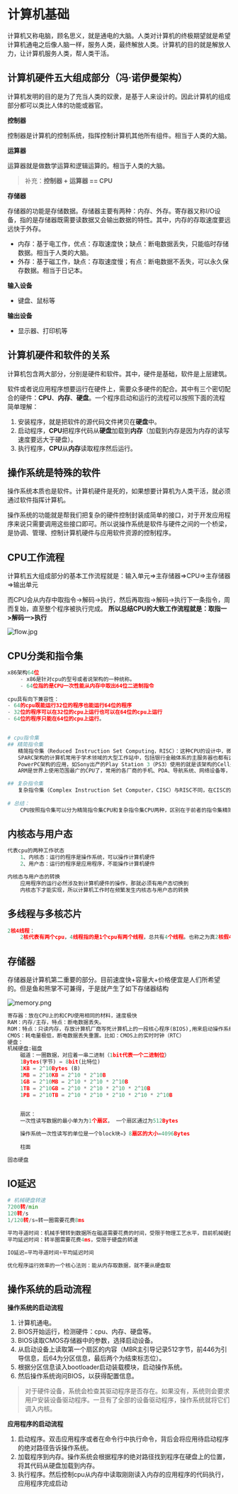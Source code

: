 # 计算机基础

计算机又称电脑，顾名思义，就是通电的大脑。人类对计算机的终极期望就是希望计算机通电之后像人脑一样，服务人类，最终解放人类。计算机的目的就是解放人力，让计算机服务人类，帮人类干活。



## 计算机硬件五大组成部分（**冯·诺伊曼架构**）

计算机发明的目的是为了充当人类的奴隶，是基于人来设计的。因此计算机的组成部分都可以类比人体的功能或器官。

**控制器**

控制器是计算机的控制系统，指挥控制计算机其他所有组件。相当于人类的大脑。

**运算器**

运算器就是做数学运算和逻辑运算的。相当于人类的大脑。

>补充：**控制器 + 运算器 == CPU**



**存储器**

存储器的功能是存储数据。存储器主要有两种：内存、外存。寄存器又称I/O设备，指的是存储器既需要读数据又会输出数据的特性。其中，内存的存取速度要远远快于外存。

- 内存：基于电工作，优点：存取速度快；缺点：断电数据丢失，只能临时存储数据。相当于人类的大脑。
- 外存：基于磁工作，缺点：存取速度慢；有点：断电数据不丢失，可以永久保存数据。相当于日记本。



**输入设备**

- 键盘、鼠标等

  

**输出设备**

- 显示器、打印机等



## 计算机硬件和软件的关系

计算机包含两大部分，分别是硬件和软件。其中，硬件是基础，软件是上层建筑。

软件或者说应用程序想要运行在硬件上，需要众多硬件的配合。其中有三个密切配合的硬件：**CPU**、**内存**、**硬盘**。一个程序启动和运行的流程可以按照下面的流程简单理解：

1. 安装程序，就是把软件的源代码文件拷贝在**硬盘**中。
2. 启动程序，**CPU**把程序代码从**硬盘**加载到**内存**（加载到内存是因为内存的读写速度要远大于硬盘）。
3. 执行程序，**CPU**从**内存**读取程序然后运行。





## 操作系统是特殊的软件

操作系统本质也是软件。计算机硬件是死的，如果想要计算机为人类干活，就必须通过软件指挥计算机。

操作系统的功能就是帮我们把复杂的硬件控制封装成简单的接口，对于开发应用程序来说只需要调用这些接口即可。所以说操作系统是软件与硬件之间的一个桥梁，是协调、管理、控制计算机硬件与应用软件资源的控制程序。





## CPU工作流程

计算机五大组成部分的基本工作流程就是：输入单元=>主存储器=>CPU=>主存储器=>输出单元

而CPU会从内存中取指令->解码->执行，然后再取指->解码->执行下一条指令，周而复始，直至整个程序被执行完成。
**所以总结CPU的大致工作流程就是：取指一>解码一>执行**

![flow.jpg](flow.jpg)



## CPU分类和指令集

```python
x86架构64位
	- x86是针对cpu的型号或者说架构的一种统称。
	- 64位指的是CPU一次性能从内存中取出64位二进制指令
 
cpu具有向下兼容性：
- 64的cpu既能运行32位的程序也能运行64位的程序
- 32位的程序可以在32位的cpu上运行也可以在64位的cpu上运行
- 64位的程序只能在64位的cpu上运行。


# cpu指令集
## 精简指令集
　　精简指令集（Reduced Instruction Set Computing，RISC）：这种CPU的设计中，微指令集较为精简，每个指令的运行时间都很短，完成的动作也很单纯，指令的执行效能较佳；但是若要做复杂的事情，就要由多个指令来完成。
　　SPARC架构的计算机常用于学术领域的大型工作站中，包括银行金融体系的主服务器也都有这类的计算机架构；
　　PowerPC架构的应用，如Sony出产的Play Station 3（PS3）使用的就是该架构的Cell处理器。
　　ARM是世界上使用范围最广的CPU了，常用的各厂商的手机、PDA、导航系统、网络设备等，几乎都用该架构的CPU。

## 复杂指令集
　　复杂指令集（Complex Instruction Set Computer，CISC）与RISC不同，在CISC的微指令集中，每个小指令可以执行一些较低阶的硬件操作，指令数目多而且复杂，每条指令的长度并不相同。因此指令执行较为复杂所以每条指令花费的时间较长，但每条个别指令可以处理的工作较为丰富。常见的CISC微指令集CPU主要有AMD、Intel、VIA等的x86架构的CPU。
    
# 总结：
    CPU按照指令集可以分为精简指令集CPU和复杂指令集CPU两种，区别在于前者的指令集精简，每个指令的运行时间都很短，完成的动作也很单纯，指令的执行效能较佳；但是若要做复杂的事情，就要由多个指令来完成。后者的指令集每个小指令可以执行一些较低阶的硬件操作，指令数目多而且复杂，每条指令的长度并不相同。因为指令执行较为复杂所以每条指令花费的时间较长，但每条个别指令可以处理的工作较为丰富。
```



## 内核态与用户态

```python
代表cpu的两种工作状态
	1、内核态：运行的程序是操作系统，可以操作计算机硬件
	2、用户态：运行的程序是应用程序，不能操作计算机硬件

内核态与用户态的转换
    应用程序的运行必然涉及到计算机硬件的操作，那就必须有用户态切换到
    内核态下才能实现，所以计算机工作时在频繁发生内核态与用户态的转换
```



## 多线程与多核芯片

```python
2核4线程：
	2核代表有两个cpu，4线程指的是1个cpu有两个线程，总共有4个线程。也称之为真2核假4核心。
```



## 存储器

存储器是计算机第二重要的部分。目前速度快+容量大+价格便宜是人们所希望的。但是鱼和熊掌不可兼得，于是就产生了如下存储器结构

![memory.png](memory.png)

```python
寄存器：放在CPU上的和CPU使用相同的材料，速度极快
RAM：内存/主存，特点：断电数据丢失。
ROM：特点：只读内存，存放计算机厂商写死计算机上的一段核心程序(BIOS),用来启动操作系统。
CMOS：耗电量极低，断电数据丢失重置。比如：CMOS上的实时时钟（RTC）
硬盘：
机械硬盘:磁盘
    磁道：一圈数据，对应着一串二进制（1bit代表一个二进制位）
    1Bytes(字节) = 8bit(比特位)
    1KB = 2^10Bytes (B)
    1MB = 2^10KB = 2^10 * 2^10B
    1GB = 2^10MB = 2^10 * 2^10 * 2^10B
    1TB = 2^10GB = 2^10 * 2^10 * 2^10 * 2^10B
    1PB = 2^10TB = 2^10 * 2^10 * 2^10 * 2^10 * 2^10B
 

    扇区：
    一次性读写数据的最小单为为1个扇区， 一个扇区通过为512Bytes

    操作系统一次性读写的单位是一个block块=》8扇区的大小=4096Bytes
    
    柱面

固态硬盘
```

## IO延迟

```python
# 机械硬盘转速
7200转/min
120转/s
1/120转/s=转一圈需要花费8ms

平均寻道时间：机械手臂转到数据所在磁道需要花费的时间，受限于物理工艺水平，目前机械硬盘可以达到的是5ms
平均延迟时间：转半圈需要花费4ms，受限于硬盘的转速

IO延迟=平均寻道时间+平均延迟时间

优化程序运行效率的一个核心法则：能从内存取数据，就不要从硬盘取
```



## 操作系统的启动流程

**操作系统的启动流程**

1. 计算机通电。
2. BIOS开始运行，检测硬件：cpu、内存、硬盘等。
3. BIOS读取CMOS存储器中的参数，选择启动设备。
4. 从启动设备上读取第一个扇区的内容（MBR主引导记录512字节，前446为引导信息，后64为分区信息，最后两个为结束标志位）。
5. 根据分区信息读入bootloader启动装载模块，启动操作系统。
6. 然后操作系统询问BIOS，以获得配置信息。

>对于硬件设备，系统会检查其驱动程序是否存在。如果没有，系统则会要求用户安装设备驱动程序。一旦有了全部的设备驱动程序，操作系统就将它们调入内核。



**应用程序的启动流程**

1. 启动程序。双击应用程序或者在命令行中执行命令，背后会将应用待启动程序的绝对路径告诉操作系统。
2. 加载程序到内存。操作系统会根据程序的绝对路径找到程序在硬盘上的位置，将其代码从硬盘加载到内存。
3. 执行程序。然后控制cpu从内存中读取刚刚读入内存的应用程序的代码执行，应用程序完成启动

